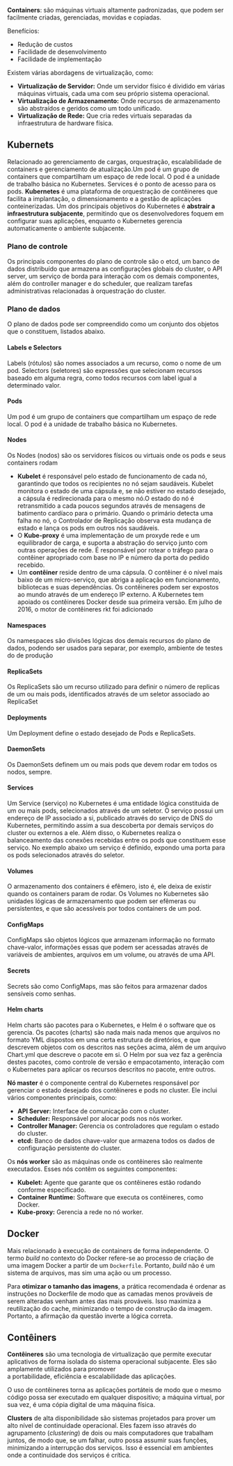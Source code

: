 **Containers**: são máquinas virtuais altamente padronizadas, que podem ser facilmente criadas, gerenciadas, movidas e copiadas.

Benefícios:
- Redução de custos
- Facilidade de desenvolvimento
- Facilidade de implementação

Existem várias abordagens de virtualização, como:
- **Virtualização de Servidor:** Onde um servidor físico é dividido em várias máquinas virtuais, cada uma com seu próprio sistema operacional.
- **Virtualização de Armazenamento:** Onde recursos de armazenamento são abstraídos e geridos como um todo unificado.
- **Virtualização de Rede:** Que cria redes virtuais separadas da infraestrutura de hardware física.


## Kubernets
Relacionado ao gerenciamento de cargas, orquestração, escalabilidade de containers e gerenciamento de atualização.Um pod é um grupo de containers que compartilham um espaço de rede local. O pod é a unidade de trabalho básica no Kubernetes. Services é o ponto de acesso para os pods.
**Kubernetes** é uma plataforma de orquestração de contêineres que facilita a implantação, o dimensionamento e a gestão de aplicações conteinerizadas. Um dos principais objetivos do Kubernetes é **abstrair a infraestrutura subjacente**, permitindo que os desenvolvedores foquem em configurar suas aplicações, enquanto o Kubernetes gerencia automaticamente o ambiente subjacente.

### Plano de controle

Os principais componentes do plano de controle são o etcd, um banco de dados distribuído que armazena as configurações globais do cluster, o API server, um serviço de borda para interação com os demais componentes, além do controller manager e do scheduler, que realizam tarefas administrativas relacionadas à orquestração do cluster.

### Plano de dados

O plano de dados pode ser compreendido como um conjunto dos objetos que o constituem, listados abaixo.

#### Labels e Selectors

Labels (rótulos) são nomes associados a um recurso, como o nome de um pod. Selectors (seletores) são expressões que selecionam recursos baseado em alguma regra, como todos recursos com label igual a determinado valor.
#### Pods

Um pod é um grupo de containers que compartilham um espaço de rede local. O pod é a unidade de trabalho básica no Kubernetes.

#### Nodes

Os Nodes (nodos) são os servidores físicos ou virtuais onde os pods e seus containers rodam

- **Kubelet** é responsável pelo estado de funcionamento de cada nó, garantindo que todos os recipientes no nó sejam saudáveis. Kubelet monitora o estado de uma cápsula e, se não estiver no estado desejado, a cápsula é redirecionada para o mesmo nó.O estado do nó é retransmitido a cada poucos segundos através de mensagens de batimento cardíaco para o primário. Quando o primário detecta uma falha no nó, o Controlador de Replicação observa esta mudança de estado e lança os pods em outros nós saudáveis.
- O **Kube-proxy** é uma implementação de um proxyde rede e um equilibrador de carga, e suporta a abstração do serviço junto com outras operações de rede. É responsável por rotear o tráfego para o contêiner apropriado com base no IP e número da porta do pedido recebido.
- Um **contêiner** reside dentro de uma cápsula. O contêiner é o nível mais baixo de um micro-serviço, que abriga a aplicação em funcionamento, bibliotecas e suas dependências. Os contêineres podem ser expostos ao mundo através de um endereço IP externo. A Kubernetes tem apoiado os contêineres Docker desde sua primeira versão. Em julho de 2016, o motor de contêineres rkt foi adicionado

#### Namespaces

Os namespaces são divisões lógicas dos demais recursos do plano de dados, podendo ser usados para separar, por exemplo, ambiente de testes do de produção

#### ReplicaSets

Os ReplicaSets são um recurso utilizado para definir o número de replicas de um ou mais pods, identificados através de um seletor associado ao ReplicaSet

#### Deployments

Um Deployment define o estado desejado de Pods e ReplicaSets.

#### DaemonSets

Os DaemonSets definem um ou mais pods que devem rodar em todos os nodos, sempre.

#### Services

Um Service (serviço) no Kubernetes é uma entidade lógica constituida de um ou mais pods, selecionados através de um seletor. O serviço possui um endereço de IP associado a si, publicado através do serviço de DNS do Kubernetes, permitindo assim a sua descoberta por demais serviços do cluster ou externos a ele. Além disso, o Kubernetes realiza o balanceamento das conexões recebidas entre os pods que constituem esse serviço. No exemplo abaixo um serviço é definido, expondo uma porta para os pods selecionados através do seletor.

#### Volumes

O armazenamento dos containers é efêmero, isto é, ele deixa de existir quando os containers param de rodar. Os Volumes no Kubernetes são unidades lógicas de armazenamento que podem ser efêmeras ou persistentes, e que são acessíveis por todos containers de um pod.

#### ConfigMaps

ConfigMaps são objetos lógicos que armazenam informação no formato chave-valor, informações essas que podem ser acessadas através de variáveis de ambientes, arquivos em um volume, ou através de uma API.

#### Secrets

Secrets são como ConfigMaps, mas são feitos para armazenar dados sensíveis como senhas.
#### Helm charts

Helm charts são pacotes para o Kubernetes, e Helm é o software que os gerencia. Os pacotes (charts) são nada mais nada menos que arquivos no formato YML dispostos em uma certa estrutura de diretórios, e que descrevem objetos com os descritos nas seções acima, além de um arquivo Chart.yml que descreve o pacote em si. O Helm por sua vez faz a gerência destes pacotes, como controle de versão e empacotamento, interação com o Kubernetes para aplicar os recursos descritos no pacote, entre outros.

**Nó master** é o componente central do Kubernetes responsável por gerenciar o estado desejado dos contêineres e pods no cluster. Ele inclui vários componentes principais, como:
- **API Server:** Interface de comunicação com o cluster.
- **Scheduler:** Responsável por alocar pods nos nós worker.
- **Controller Manager:** Gerencia os controladores que regulam o estado do cluster.
- **etcd:** Banco de dados chave-valor que armazena todos os dados de configuração persistente do cluster.
  
Os **nós worker** são as máquinas onde os contêineres são realmente executados. Esses nós contêm os seguintes componentes:
- **Kubelet:** Agente que garante que os contêineres estão rodando conforme especificado.
- **Container Runtime:** Software que executa os contêineres, como Docker.
- **Kube-proxy:** Gerencia a rede no nó worker.
## Docker
Mais relacionado à execução de containers de forma independente. O termo _build_ no contexto do Docker refere-se ao processo de criação de uma imagem Docker a partir de um `Dockerfile`. Portanto, _build_ não é um sistema de arquivos, mas sim uma ação ou um processo.

Para **otimizar o tamanho das imagens**, a prática recomendada é ordenar as instruções no Dockerfile de modo que as camadas menos prováveis de serem alteradas venham antes das mais prováveis. Isso maximiza a reutilização do cache, minimizando o tempo de construção da imagem. Portanto, a afirmação da questão inverte a lógica correta.

## Contêiners

**Contêineres** são uma tecnologia de virtualização que permite executar aplicativos de forma isolada do sistema operacional subjacente. Eles são amplamente utilizados para promover a portabilidade, eficiência e escalabilidade das aplicações.

O uso de contêineres torna as aplicações portáteis de modo que o mesmo código possa ser executado em qualquer dispositivo; a máquina virtual, por sua vez, é uma cópia digital de uma máquina física.

**Clusters** de alta disponibilidade são sistemas projetados para prover um alto nível de continuidade operacional. Eles fazem isso através do agrupamento (_clustering_) de dois ou mais computadores que trabalham juntos, de modo que, se um falhar, outro possa assumir suas funções, minimizando a interrupção dos serviços. Isso é essencial em ambientes onde a continuidade dos serviços é crítica.